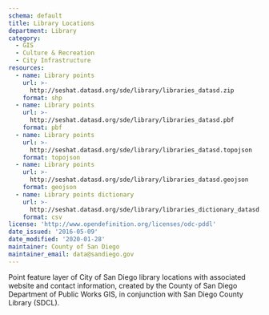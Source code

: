 ```yaml
---
schema: default
title: Library Locations
department: Library
category:
  - GIS
  - Culture & Recreation
  - City Infrastructure
resources:
  - name: Library points
    url: >-
      http://seshat.datasd.org/sde/library/libraries_datasd.zip
    format: shp
  - name: Library points
    url: >-
      http://seshat.datasd.org/sde/library/libraries_datasd.pbf
    format: pbf
  - name: Library points
    url: >-
      http://seshat.datasd.org/sde/library/libraries_datasd.topojson
    format: topojson
  - name: Library points
    url: >-
      http://seshat.datasd.org/sde/library/libraries_datasd.geojson
    format: geojson
  - name: Library points dictionary
    url: >-
      http://seshat.datasd.org/sde/library/libraries_dictionary_datasd.csv
    format: csv
license: 'http://www.opendefinition.org/licenses/odc-pddl'
date_issued: '2016-05-09'
date_modified: '2020-01-28'
maintainer: County of San Diego
maintainer_email: data@sandiego.gov
---
```

Point feature layer of City of San Diego library locations with associated website and contact information, created by the County of San Diego Department of Public Works GIS, in conjunction with San Diego County Library (SDCL).
